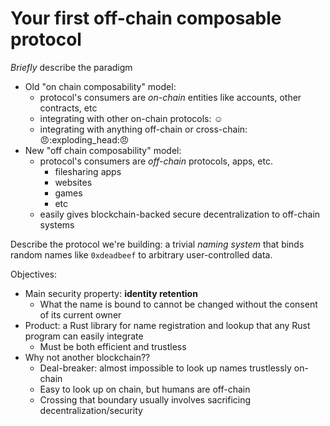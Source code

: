 # Your first off-chain composable protocol

_Briefly_ describe the paradigm

* Old "on chain composability" model:&#x20;
  * protocol's consumers are _on-chain_ entities like accounts, other contracts, etc
  * integrating with other on-chain protocols: :relaxed:
  * integrating with anything off-chain or cross-chain: :angry::exploding\_head::angry:
* New "off chain composability" model:
  * protocol's consumers are _off-chain_ protocols, apps, etc.
    * filesharing apps
    * websites
    * games
    * etc
  * easily gives blockchain-backed secure decentralization to off-chain systems

Describe the protocol we're building: a trivial _naming system_ that binds random names like `0xdeadbeef` to arbitrary user-controlled data.

Objectives:

* Main security property: **identity retention**
  * What the name is bound to cannot be changed without the consent of its current owner
* Product: a Rust library for name registration and lookup that any Rust program can easily integrate
  * Must be both efficient and trustless
* Why not another blockchain??
  * Deal-breaker: almost impossible to look up names trustlessly on-chain
  * Easy to look up on chain, but humans are off-chain
  * Crossing that boundary usually involves sacrificing decentralization/security


